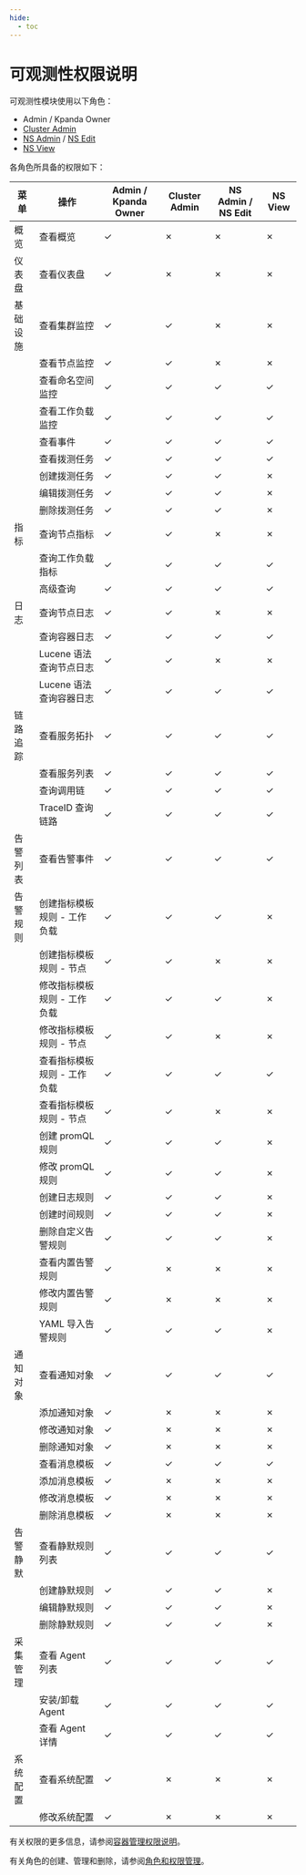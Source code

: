 ```yaml
---
hide:
  - toc
---
```


# 可观测性权限说明

可观测性模块使用以下角色：

- Admin / Kpanda Owner
- [Cluster Admin](../../kpanda/user-guide/permissions/permission-brief.md#cluster-admin)
- [NS Admin](../../kpanda/user-guide/permissions/permission-brief.md#ns-admin) / [NS Edit](../../kpanda/user-guide/permissions/permission-brief.md#ns-edit)
- [NS View](../../kpanda/user-guide/permissions/permission-brief.md#ns-view)

各角色所具备的权限如下：

<!--
有权限使用 __&check;__ ，无权限使用 __&cross;__ 
-->

| 菜单     | 操作                        | Admin / Kpanda Owner | Cluster Admin | NS Admin / NS Edit | NS View |
| -------- | --------------------------- | -------------------- | ------------- | ------------------ | ------- |
| 概览     | 查看概览                    | &check;              | &cross;       | &cross;            | &cross; |
| 仪表盘   | 查看仪表盘                  | &check;              | &cross;       | &cross;            | &cross; |
| 基础设施 | 查看集群监控                | &check;              | &check;       | &cross;            | &cross; |
|          | 查看节点监控                | &check;              | &check;       | &cross;            | &cross; |
|          | 查看命名空间监控          | &check;              | &check;       | &check;           | &check;  |
|          | 查看工作负载监控           | &check;              | &check;       | &check;            | &check; |
|          | 查看事件              | &check;              | &check;       | &check;            | &check; |
|          | 查看拨测任务            | &check;              | &check;       | &check;            | &check; |
|          | 创建拨测任务            | &check;              | &check;       | &check;            | &cross;  |
|          | 编辑拨测任务            | &check;              | &check;       | &check;            | &cross;  |
|          | 删除拨测任务            | &check;              | &check;       | &check;            | &cross; |
| 指标     | 查询节点指标         | &check;              | &check;       | &cross;            | &cross; |
|          | 查询工作负载指标     | &check;              | &check;       | &check;            | &check; |
|          | 高级查询            | &check;              | &check;       | &check;            | &check; |
| 日志     | 查询节点日志                | &check;              | &check;       | &cross;            | &cross; |
|          | 查询容器日志                | &check;              | &check;       | &check;            | &check; |
|          | Lucene 语法查询节点日志     | &check;              | &check;       | &cross;            | &cross; |
|          | Lucene 语法查询容器日志     | &check;              | &check;       | &check;            | &check; |
| 链路追踪 | 查看服务拓扑                   | &check;              | &check;       | &check;            | &check; |
|        | 查看服务列表                   | &check;              | &check;       | &check;            | &check; |
|        | 查询调用链                | &check;              | &check;       | &check;            | &check; |
|        | TraceID 查询链路          | &check;              | &check;       | &check;            | &check; |
| 告警列表 | 查看告警事件                | &check;              | &check;       | &check;            | &check; |
| 告警规则 | 创建指标模板规则 - 工作负载 | &check;              | &check;       | &check;            | &cross; |
|          | 创建指标模板规则 - 节点     | &check;              | &check;       | &cross;            | &cross; |
|          | 修改指标模板规则 - 工作负载 | &check;              | &check;       | &check;            | &cross; |
|          | 修改指标模板规则 - 节点     | &check;              | &check;       | &cross;            | &cross; |
|          | 查看指标模板规则 - 工作负载 | &check;              | &check;       | &check;            | &check; |
|          | 查看指标模板规则 - 节点     | &check;              | &check;       | &cross;            | &cross; |
|          | 创建 promQL 规则            | &check;              | &check;       | &check;            | &cross; |
|          | 修改 promQL 规则            | &check;              | &check;       | &check;            | &cross; |
|          | 创建日志规则            | &check;              | &check;       | &check;            | &cross; |
|          | 创建时间规则            | &check;              | &check;       | &check;            | &cross; |
|          | 删除自定义告警规则          | &check;              | &check;       | &check;            | &cross; |
|          | 查看内置告警规则            | &check;              | &cross;       | &cross;            | &cross; |
|          | 修改内置告警规则            | &check;              | &cross;       | &cross;            | &cross; |
|          | YAML 导入告警规则            | &check;              | &check;       | &check;            | &cross; |
| 通知对象 | 查看通知对象                | &check;              | &check;       | &check;            | &check; |
|          | 添加通知对象                | &check;              | &cross;       | &cross;            | &cross; |
|          | 修改通知对象                | &check;              | &cross;       | &cross;            | &cross; |
|          | 删除通知对象                | &check;              | &cross;       | &cross;            | &cross; |
|          | 查看消息模板                | &check;              | &check;       | &check;            | &check; |
|          | 添加消息模板                | &check;              | &cross;       | &cross;            | &cross; |
|          | 修改消息模板                | &check;              | &cross;       | &cross;            | &cross; |
|          | 删除消息模板                | &check;              | &cross;       | &cross;            | &cross; |
| 告警静默  | 查看静默规则列表              | &check;              | &check;      | &check;          | &check; |
|          | 创建静默规则              | &check;              | &check;      | &check;           | &cross; |
|          | 编辑静默规则              | &check;              | &check;      | &check;           | &cross; |
|          | 删除静默规则              | &check;              | &check;      | &check;           | &cross; |
| 采集管理 | 查看 Agent 列表             | &check;              | &check;       | &check;            | &check; |
|          | 安装/卸载 Agent             | &check;              | &check;       | &check;            | &check; |
|          | 查看 Agent 详情             | &check;              | &check;       | &check;            | &check; |
| 系统配置 | 查看系统配置                | &check;              | &cross;       | &cross;            | &cross; |
|         | 修改系统配置                | &check;              | &cross;       | &cross;            | &cross; |

有关权限的更多信息，请参阅[容器管理权限说明](../../kpanda/user-guide/permissions/permission-brief.md)。

有关角色的创建、管理和删除，请参阅[角色和权限管理](../../ghippo/user-guide/access-control/role.md)。
